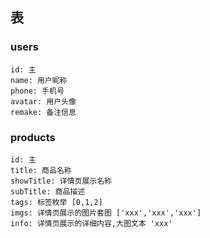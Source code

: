 ## 表

### users

```text
id: 主
name: 用户昵称
phone: 手机号
avatar: 用户头像
remake: 备注信息
```

### products

```text
id: 主
title: 商品名称
showTitle: 详情页展示名称
subTitle: 商品描述
tags: 标签枚举 [0,1,2]
imgs: 详情页展示的图片套图 ['xxx','xxx','xxx']
info: 详情页展示的详细内容,大图文本 'xxx'

```

